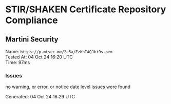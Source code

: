 # STIR/SHAKEN Certificate Repository Compliance

## Martini Security

Name: `https://p.mtsec.me/2e5a/EzKnIAQJbi9s.pem`\
Tested At: 04 Oct 24 16:20 UTC\
Time: 97ms

### Issues

no warning, or error, or notice date level issues were found

Generated: 04 Oct 24 16:29 UTC